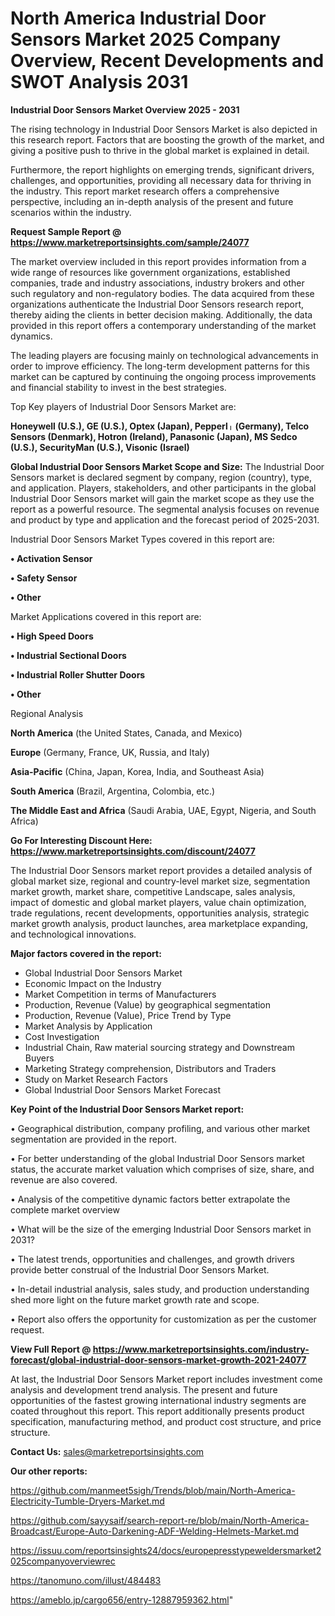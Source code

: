 # North America Industrial Door Sensors Market 2025 Company Overview, Recent Developments and SWOT Analysis 2031

<Strong> Industrial Door Sensors Market Overview 2025 - 2031</strong>

The rising technology in Industrial Door Sensors Market is also depicted in this research report. Factors that are boosting the growth of the market, and giving a positive push to thrive in the global market is explained in detail.

Furthermore, the report highlights on emerging trends, significant drivers, challenges, and opportunities, providing all necessary data for thriving in the industry. This report market research offers a comprehensive perspective, including an in-depth analysis of the present and future scenarios within the industry.

<strong>Request Sample Report @ <a href=https://www.marketreportsinsights.com/sample/24077>https://www.marketreportsinsights.com/sample/24077</a></strong>

The market overview included in this report provides information from a wide range of resources like government organizations, established companies, trade and industry associations, industry brokers and other such regulatory and non-regulatory bodies. The data acquired from these organizations authenticate the Industrial Door Sensors research report, thereby aiding the clients in better decision making. Additionally, the data provided in this report offers a contemporary understanding of the market dynamics.

The leading players are focusing mainly on technological advancements in order to improve efficiency. The long-term development patterns for this market can be captured by continuing the ongoing process improvements and financial stability to invest in the best strategies.

Top Key players of Industrial Door Sensors Market are:

<strong>Honeywell (U.S.), GE (U.S.), Optex (Japan), Pepperlᛧ (Germany), Telco Sensors (Denmark), Hotron (Ireland), Panasonic (Japan), MS Sedco (U.S.), SecurityMan (U.S.), Visonic (Israel)</strong>

<strong><b>Global Industrial Door Sensors Market Scope and Size:</b></strong>
The Industrial Door Sensors market is declared segment by company, region (country), type, and application. Players, stakeholders, and other participants in the global Industrial Door Sensors market will gain the market scope as they use the report as a powerful resource. The segmental analysis focuses on revenue and product by type and application and the forecast period of 2025-2031.

Industrial Door Sensors Market Types covered in this report are:

<strong>• Activation Sensor

• Safety Sensor

• Other</strong>

Market Applications covered in this report are:

<strong>• High Speed Doors

• Industrial Sectional Doors

• Industrial Roller Shutter Doors

• Other</strong> 

Regional Analysis

<strong>North America</strong> (the United States, Canada, and Mexico)

<strong>Europe</strong> (Germany, France, UK, Russia, and Italy)

<strong>Asia-Pacific</strong> (China, Japan, Korea, India, and Southeast Asia)

<strong>South America</strong> (Brazil, Argentina, Colombia, etc.)

<strong>The Middle East and Africa</strong> (Saudi Arabia, UAE, Egypt, Nigeria, and South Africa)

<strong>Go For Interesting Discount Here: <a href=https://www.marketreportsinsights.com/discount/24077>https://www.marketreportsinsights.com/discount/24077</a></strong>

The Industrial Door Sensors market report provides a detailed analysis of global market size, regional and country-level market size, segmentation market growth, market share, competitive Landscape, sales analysis, impact of domestic and global market players, value chain optimization, trade regulations, recent developments, opportunities analysis, strategic market growth analysis, product launches, area marketplace expanding, and technological innovations.

<strong><b>Major factors covered in the report:</b></strong>
<ul>
  <li>Global Industrial Door Sensors Market </li>
  <li>Economic Impact on the Industry</li>
  <li>Market Competition in terms of Manufacturers</li>
  <li>Production, Revenue (Value) by geographical segmentation</li>
  <li>Production, Revenue (Value), Price Trend by Type</li>
  <li>Market Analysis by Application</li>
  <li>Cost Investigation</li>
  <li>Industrial Chain, Raw material sourcing strategy and Downstream Buyers</li>
  <li>Marketing Strategy comprehension, Distributors and Traders</li>
  <li>Study on Market Research Factors</li>
  <li>Global Industrial Door Sensors Market Forecast</li>
</ul>

<strong><b>Key Point of the Industrial Door Sensors Market report:</b></strong>

• Geographical distribution, company profiling, and various other market segmentation are provided in the report.

• For better understanding of the global Industrial Door Sensors market status, the accurate market valuation which comprises of size, share, and revenue are also covered.

• Analysis of the competitive dynamic factors better extrapolate the complete market overview

• What will be the size of the emerging Industrial Door Sensors market in 2031?

• The latest trends, opportunities and challenges, and growth drivers provide better construal of the Industrial Door Sensors Market.

• In-detail industrial analysis, sales study, and production understanding shed more light on the future market growth rate and scope.

• Report also offers the opportunity for customization as per the customer request.

<strong><b>View Full Report @ <a href=https://www.marketreportsinsights.com/industry-forecast/global-industrial-door-sensors-market-growth-2021-24077>https://www.marketreportsinsights.com/industry-forecast/global-industrial-door-sensors-market-growth-2021-24077</a></b></strong>


At last, the Industrial Door Sensors Market report includes investment come analysis and development trend analysis. The present and future opportunities of the fastest growing international industry segments are coated throughout this report. This report additionally presents product specification, manufacturing method, and product cost structure, and price structure.

<strong>Contact Us:</strong>
sales@marketreportsinsights.com

<strong>Our other reports:</strong>

<a href=https://github.com/manmeet5sigh/Trends/blob/main/North-America-Electricity-Tumble-Dryers-Market.md>https://github.com/manmeet5sigh/Trends/blob/main/North-America-Electricity-Tumble-Dryers-Market.md</a>

<a href=https://github.com/sayysaif/search-report-re/blob/main/North-America-Broadcast/Europe-Auto-Darkening-ADF-Welding-Helmets-Market.md>https://github.com/sayysaif/search-report-re/blob/main/North-America-Broadcast/Europe-Auto-Darkening-ADF-Welding-Helmets-Market.md</a>

<a href=https://issuu.com/reportsinsights24/docs/europepresstypeweldersmarket2025companyoverviewrec>https://issuu.com/reportsinsights24/docs/europepresstypeweldersmarket2025companyoverviewrec</a>

<a href=https://tanomuno.com/illust/484483>https://tanomuno.com/illust/484483</a>

<a href=https://ameblo.jp/cargo656/entry-12887959362.html>https://ameblo.jp/cargo656/entry-12887959362.html</a>"
